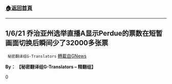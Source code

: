 ###  [:house:返回首頁](https://github.com/ourhimalayas/txt)
---

## 1/6/21 乔治亚州选举直播A显示Perdue的票数在短暂画面切换后瞬间少了32000多张票
` 秘密翻译组G-Translators` [轉載自GNews](https://gnews.org/zh-hans/724859/)

**By： 【秘密翻译组G-Translators – 精翻组】**

0

